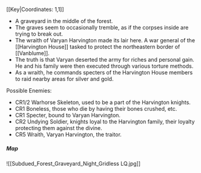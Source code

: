 [[Key|Coordinates: 1,1]]

- A graveyard in the middle of the forest.
- The graves seem to occasionally tremble, as if the corpses inside are trying to break out.
- The wraith of Varyan Harvington made its lair here. A war general of the [[Harvington House]] tasked to protect the northeastern border of [[Vanblume]].
- The truth is that Varyan deserted the army for riches and personal gain. He and his family were then executed through various torture methods.
- As a wraith, he commands specters of the Harvington House members to raid nearby areas for silver and gold.

Possible Enemies:
- CR1/2 Warhorse Skeleton, used to be a part of the Harvington knights.
- CR1 Boneless, those who die by having their bones crushed, etc.
- CR1 Specter, bound to Varyan Harvington.
- CR2 Undying Soldier, knights loyal to the Harvington family, their loyalty protecting them against the divine.
- CR5 Wraith, Varyan Harvington, the traitor.
##### Map
![[Subdued_Forest_Graveyard_Night_Gridless LQ.jpg]]